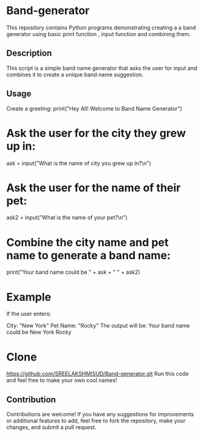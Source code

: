 # Band-generator
This repository contains Python programs demonstrating creating a a band generator using basic print function , input function and combining them.

## Description
This script is a simple band name generator that asks the user for input and combines it to create a unique band name suggestion.

## Usage
Create a greeting:
print("Hey All! Welcome to Band Name Generator")
# Ask the user for the city they grew up in:
ask = input("What is the name of city you grew up in?\n")
# Ask the user for the name of their pet:

ask2 = input("What is the name of your pet?\n")
# Combine the city name and pet name to generate a band name:

print("Your band name could be " + ask + " " + ask2)
# Example
If the user enters:

City: "New York"
Pet Name: "Rocky"
The output will be:
Your band name could be New York Rocky
# Clone
https://github.com/SREELAKSHMISUD/Band-generator.git
Run this code and feel free to make your own cool names!
## Contribution
Contributions are welcome! If you have any suggestions for improvements or additional features to add, feel free to fork the repository, make your changes, and submit a pull request.
